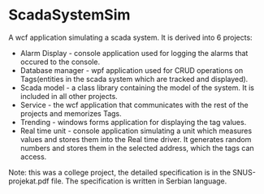 # ScadaSystemSim
A wcf application simulating a scada system. It is derived into 6 projects:
- Alarm Display - console application used for logging the alarms that occured  to the console.
- Database manager - wpf application used for CRUD operations on Tags(entities in the scada system which are tracked and displayed).
- Scada model - a class library containing the model of the system. It is included in all other projects.
- Service - the wcf application that communicates with the rest of the projects and memorizes Tags.
- Trending - windows forms application for displaying the tag values.
- Real time unit - console application simulating a unit which measures values and stores them into the Real time driver. It generates random numbers and stores them in the selected address, which the tags can access.

Note: this was a college project, the detailed specification is in the SNUS-projekat.pdf file. The specification is written in Serbian language.
